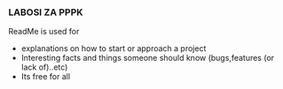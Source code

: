
### LABOSI ZA PPPK

ReadMe is used for
- explanations on how to start or approach a project
- Interesting facts and things someone should know (bugs,features (or lack of)..etc)
- Its free for all
